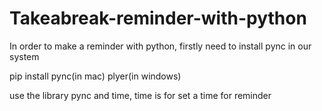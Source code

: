 # Takeabreak-reminder-with-python

In order to make a reminder with python, firstly need to install pync in our system

pip install pync(in mac) plyer(in windows)

use the library pync and time, time is for set a time for reminder
